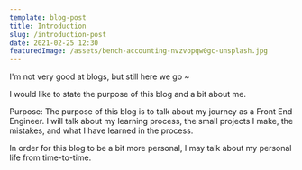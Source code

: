 ```yaml
---
template: blog-post
title: Introduction
slug: /introduction-post
date: 2021-02-25 12:30
featuredImage: /assets/bench-accounting-nvzvopqw0gc-unsplash.jpg
---
```


I'm not very good at blogs, but still here we go ~

I would like to state the purpose of this blog and a bit about me.

Purpose:
The purpose of this blog is to talk about my journey as a Front End Engineer.
I will talk about my learning process, the small projects I make, the mistakes,
and what I have learned in the process.

In order for this blog to be a bit more personal, I may talk about my personal life
from time-to-time.
